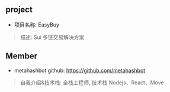 ## project
- 项目名称: EasyBuy
> 描述: Sui 多链交易解决方案


## Member
- metahashbot  github: https://github.com/metahashbot
> 自我介绍&技术栈:
> 全栈工程师, 技术栈 Nodejs、React、Move

